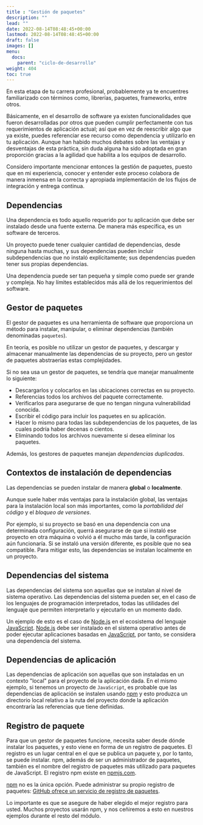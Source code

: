 ```yaml
---
title : "Gestión de paquetes"
description: ""
lead: ""
date: 2022-08-14T08:48:45+00:00
lastmod: 2022-08-14T08:48:45+00:00
draft: false
images: []
menu:
  docs:
    parent: "ciclo-de-desarrollo"
weight: 404
toc: true
---
```


En esta etapa de tu carrera profesional, probablemente ya te encuentres familiarizado con términos como, librerías, paquetes, frameworks, entre otros.

Básicamente, en el desarrollo de software ya existen funcionalidades que fueron desarrolladas por otros que pueden cumplir perfectamente con tus requerimientos de aplicación actual; así que en vez de reescribir algo que ya existe, puedes referenciar ese recurso como dependencia y utilizarlo en tu aplicación. Aunque han habido muchos debates sobre las ventajas y desventajas de esta práctica, sin duda alguna ha sido adoptada en gran proporción gracias a la agilidad que habilita a los equipos de desarrollo.

Considero importante mencionar entonces la gestión de paquetes, puesto que en mi experiencia, conocer y entender este proceso colabora de manera inmensa en la correcta y apropiada implementación de los flujos de integración y entrega continua.

## Dependencias

Una dependencia es todo aquello requerido por tu aplicación que debe ser instalado desde una fuente externa. De manera más específica, es un software de terceros.

Un proyecto puede tener cualquier cantidad de dependencias, desde ninguna hasta muchas, y sus dependencias pueden incluir subdependencias que no instaló explícitamente; sus dependencias pueden tener sus propias dependencias.

Una dependencia puede ser tan pequeña y simple como puede ser grande y compleja. No hay límites establecidos más allá de los requerimientos del software.

## Gestor de paquetes

El gestor de paquetes es una herramienta de software que proporciona un método para instalar, manipular, o eliminar dependencias (también denominadas `paquetes`).

En teoría, es posible no utilizar un gestor de paquetes, y descargar y almacenar manualmente las dependencias de su proyecto, pero un gestor de paquetes abstraerías estas complejidades.

Si no sea usa un gestor de paquetes, se tendría que manejar manualmente lo siguiente:

- Descargarlos y colocarlos en las ubicaciones correctas en su proyecto.
- Referencias todos los archivos del paquete correctamente.
- Verificarlos para asegurarse de que no tengan ninguna vulnerabilidad conocida.
- Escribir el código para incluir los paquetes en su aplicación.
- Hacer lo mismo para todas las subdependencias de los paquetes, de las cuales podría haber decenas o cientos.
- Eliminando todos los archivos nuevamente si desea eliminar los paquetes.

Además, los gestores de paquetes manejan *dependencias duplicadas*.

## Contextos de instalación de dependencias

Las dependencias se pueden instalar de manera **global** o **localmente**.

Aunque suele haber más ventajas para la instalación global, las ventajas para la instalación local son más importantes, como la *portabilidad del código* y el *bloqueo de versiones*.

Por ejemplo, si su proyecto se basó en una dependencia con una determinada configuración, querrá asegurarse de que si instaló ese proyecto en otra máquina o volvió a él mucho más tarde, la configuración aún funcionaría. Si se instaló una versión diferente, es posible que no sea compatible. Para mitigar esto, las dependencias se instalan localmente en un proyecto.

## Dependencias del sistema

Las dependencias del sistema son aquellas que se instalan al nivel de sistema operativo. Las dependencias del sistema pueden ser, en el caso de los lenguajes de programación interpretados, todas las utilidades del lenguaje que permiten interpretarlo y ejecutarlo en un momento dado.

Un ejemplo de esto es el caso de [Node.js] en el ecosistema del lenguaje [JavaScript]. [Node.js] debe ser instalado en el sistema operativo antes de poder ejecutar aplicaciones basadas en [JavaScript], por tanto, se considera una dependencia del sistema.

## Dependencias de aplicación

Las dependencias de aplicación son aquellas que son instaladas en un contexto "local" para el proyecto de la aplicación dada. En el mismo ejemplo, si tenemos un proyecto de `JavaScript`, es probable que las dependencias de aplicación se instalen usando [npm] y esto produzca un directorio local relativo a la ruta del proyecto donde la aplicación encontraría las referencias que tiene definidas.

## Registro de paquete

Para que un gestor de paquetes funcione, necesita saber desde dónde instalar los paquetes, y esto viene en forma de un registro de paquetes. El registro es un lugar central en el que se publica un paquete y, por lo tanto, se puede instalar. npm, además de ser un administrador de paquetes, también es el nombre del registro de paquetes más utilizado para paquetes de JavaScript. El registro npm existe en [npmjs.com].

[npm] no es la única opción. Puede administrar su propio registro de paquetes: [GitHub ofrece un servicio de registro de paquetes][GitHub Packages].

Lo importante es que se asegure de haber elegido el mejor registro para usted. Muchos proyectos usarán npm, y nos ceñiremos a esto en nuestros ejemplos durante el resto del módulo.

<!-- Referencias -->
[Package management basics]: ../../referencias/enlaces#package-management-basics
[JavaScript]: ../../referencias/enlaces#javascript
[npm]: ../../referencias/enlaces#npm
[npmjs.com]: ../../referencias/enlaces#npmjs.com
[Node.js]: ../../referencias/enlaces#node.js
[GitHub Packages]: ../../referencias/enlaces#github-packages
